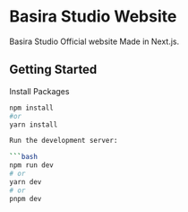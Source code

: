 # Basira Studio Website
Basira Studio Official website Made in Next.js. 

## Getting Started
Install Packages 

```bash
npm install
#or
yarn install

Run the development server:

```bash
npm run dev
# or
yarn dev
# or
pnpm dev
